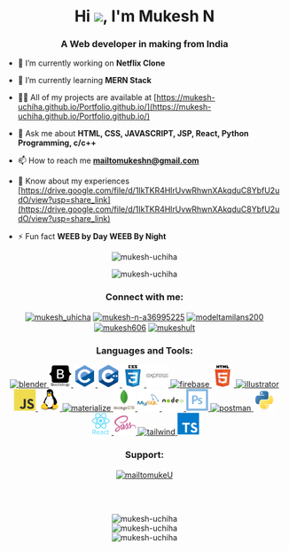 

<h1 align="center">Hi <img src="https://media.tenor.com/SNL9_xhZl9oAAAAi/waving-hand-joypixels.gif" height="40px" />, I'm Mukesh N</h1>
<h3 align="center">A Web developer in making from India</h3>



- 🔭 I’m currently working on **Netflix Clone**

- 🌱 I’m currently learning **MERN Stack**

- 👨‍💻 All of my projects are available at [https://mukesh-uchiha.github.io/Portfolio.github.io/](https://mukesh-uchiha.github.io/Portfolio.github.io/)

- 💬 Ask me about **HTML, CSS, JAVASCRIPT, JSP, React, Python Programming, c/c++**

- 📫 How to reach me **mailtomukeshn@gmail.com**

- 📄 Know about my experiences [https://drive.google.com/file/d/1IkTKR4HlrUvwRhwnXAkqduC8YbfU2udO/view?usp=share_link](https://drive.google.com/file/d/1IkTKR4HlrUvwRhwnXAkqduC8YbfU2udO/view?usp=share_link)

- ⚡ Fun fact **WEEB by Day WEEB By Night**
<p align="center"> <img src="https://komarev.com/ghpvc/?username=mukesh-uchiha&label=Profile%20views&color=0e75b6&style=flat" alt="mukesh-uchiha" /> </p>

<p align="center"> <img src="https://github-profile-trophy.vercel.app/?username=mukesh-uchiha" alt="mukesh-uchiha" /></a> </p>
<h3 align="center">Connect with me:</h3>
<p align="center">
<a href="https://codepen.io/mukesh_uhicha" target="blank"><img align="center" src="https://raw.githubusercontent.com/rahuldkjain/github-profile-readme-generator/master/src/images/icons/Social/codepen.svg" alt="mukesh_uhicha" height="30" width="40" /></a>
<a href="https://linkedin.com/in/mukesh-n-a36995225" target="blank"><img align="center" src="https://raw.githubusercontent.com/rahuldkjain/github-profile-readme-generator/master/src/images/icons/Social/linked-in-alt.svg" alt="mukesh-n-a36995225" height="30" width="40" /></a>
<a href="https://codesandbox.com/modeltamilans200" target="blank"><img align="center" src="https://raw.githubusercontent.com/rahuldkjain/github-profile-readme-generator/master/src/images/icons/Social/codesandbox.svg" alt="modeltamilans200" height="30" width="40" /></a>
<a href="https://www.codechef.com/users/mukesh606" target="blank"><img align="center" src="https://cdn.jsdelivr.net/npm/simple-icons@3.1.0/icons/codechef.svg" alt="mukesh606" height="30" width="40" /></a>
<a href="https://www.leetcode.com/mukeshult" target="blank"><img align="center" src="https://raw.githubusercontent.com/rahuldkjain/github-profile-readme-generator/master/src/images/icons/Social/leet-code.svg" alt="mukeshult" height="30" width="40" /></a>
</p>

<h3 align="center">Languages and Tools:</h3>
<p align="center"> <a href="https://www.blender.org/" target="_blank" rel="noreferrer"> <img src="https://download.blender.org/branding/community/blender_community_badge_white.svg" alt="blender" width="40" height="40"/> </a> <a href="https://getbootstrap.com" target="_blank" rel="noreferrer"> <img src="https://raw.githubusercontent.com/devicons/devicon/master/icons/bootstrap/bootstrap-plain-wordmark.svg" alt="bootstrap" width="40" height="40"/> </a> <a href="https://www.cprogramming.com/" target="_blank" rel="noreferrer"> <img src="https://raw.githubusercontent.com/devicons/devicon/master/icons/c/c-original.svg" alt="c" width="40" height="40"/> </a> <a href="https://www.w3schools.com/cpp/" target="_blank" rel="noreferrer"> <img src="https://raw.githubusercontent.com/devicons/devicon/master/icons/cplusplus/cplusplus-original.svg" alt="cplusplus" width="40" height="40"/> </a> <a href="https://www.w3schools.com/css/" target="_blank" rel="noreferrer"> <img src="https://raw.githubusercontent.com/devicons/devicon/master/icons/css3/css3-original-wordmark.svg" alt="css3" width="40" height="40"/> </a> <a href="https://expressjs.com" target="_blank" rel="noreferrer"> <img src="https://raw.githubusercontent.com/devicons/devicon/master/icons/express/express-original-wordmark.svg" alt="express" width="40" height="40"/> </a> <a href="https://firebase.google.com/" target="_blank" rel="noreferrer"> <img src="https://www.vectorlogo.zone/logos/firebase/firebase-icon.svg" alt="firebase" width="40" height="40"/> </a> <a href="https://www.w3.org/html/" target="_blank" rel="noreferrer"> <img src="https://raw.githubusercontent.com/devicons/devicon/master/icons/html5/html5-original-wordmark.svg" alt="html5" width="40" height="40"/> </a> <a href="https://www.adobe.com/in/products/illustrator.html" target="_blank" rel="noreferrer"> <img src="https://www.vectorlogo.zone/logos/adobe_illustrator/adobe_illustrator-icon.svg" alt="illustrator" width="40" height="40"/> </a> <a href="https://developer.mozilla.org/en-US/docs/Web/JavaScript" target="_blank" rel="noreferrer"> <img src="https://raw.githubusercontent.com/devicons/devicon/master/icons/javascript/javascript-original.svg" alt="javascript" width="40" height="40"/> </a> <a href="https://www.linux.org/" target="_blank" rel="noreferrer"> <img src="https://raw.githubusercontent.com/devicons/devicon/master/icons/linux/linux-original.svg" alt="linux" width="40" height="40"/> </a> <a href="https://materializecss.com/" target="_blank" rel="noreferrer"> <img src="https://raw.githubusercontent.com/prplx/svg-logos/5585531d45d294869c4eaab4d7cf2e9c167710a9/svg/materialize.svg" alt="materialize" width="40" height="40"/> </a> <a href="https://www.mongodb.com/" target="_blank" rel="noreferrer"> <img src="https://raw.githubusercontent.com/devicons/devicon/master/icons/mongodb/mongodb-original-wordmark.svg" alt="mongodb" width="40" height="40"/> </a> <a href="https://www.mysql.com/" target="_blank" rel="noreferrer"> <img src="https://raw.githubusercontent.com/devicons/devicon/master/icons/mysql/mysql-original-wordmark.svg" alt="mysql" width="40" height="40"/> </a> <a href="https://nodejs.org" target="_blank" rel="noreferrer"> <img src="https://raw.githubusercontent.com/devicons/devicon/master/icons/nodejs/nodejs-original-wordmark.svg" alt="nodejs" width="40" height="40"/> </a> <a href="https://www.photoshop.com/en" target="_blank" rel="noreferrer"> <img src="https://raw.githubusercontent.com/devicons/devicon/master/icons/photoshop/photoshop-line.svg" alt="photoshop" width="40" height="40"/> </a> <a href="https://postman.com" target="_blank" rel="noreferrer"> <img src="https://www.vectorlogo.zone/logos/getpostman/getpostman-icon.svg" alt="postman" width="40" height="40"/> </a> <a href="https://www.python.org" target="_blank" rel="noreferrer"> <img src="https://raw.githubusercontent.com/devicons/devicon/master/icons/python/python-original.svg" alt="python" width="40" height="40"/> </a> <a href="https://reactjs.org/" target="_blank" rel="noreferrer"> <img src="https://raw.githubusercontent.com/devicons/devicon/master/icons/react/react-original-wordmark.svg" alt="react" width="40" height="40"/> </a> <a href="https://sass-lang.com" target="_blank" rel="noreferrer"> <img src="https://raw.githubusercontent.com/devicons/devicon/master/icons/sass/sass-original.svg" alt="sass" width="40" height="40"/> </a> <a href="https://tailwindcss.com/" target="_blank" rel="noreferrer"> <img src="https://www.vectorlogo.zone/logos/tailwindcss/tailwindcss-icon.svg" alt="tailwind" width="40" height="40"/> </a> <a href="https://www.typescriptlang.org/" target="_blank" rel="noreferrer"> <img src="https://raw.githubusercontent.com/devicons/devicon/master/icons/typescript/typescript-original.svg" alt="typescript" width="40" height="40"/> </a> </p>

<h3 align="center">Support:</h3>
<p align="center"><a href="https://www.buymeacoffee.com/mailtomukeU"> <img align="center" src="https://cdn.buymeacoffee.com/buttons/v2/default-yellow.png" height="50" width="210" alt="mailtomukeU" /></a></p><br><br>

<p align ="center">
  <img  height="140px"  src="https://github-readme-stats.vercel.app/api?username=mukesh-uchiha&show_icons=true&locale=en" alt="mukesh-uchiha" /><br>
  <img  height="140px"  src="https://github-readme-streak-stats.herokuapp.com/?user=mukesh-uchiha&" alt="mukesh-uchiha" /><br>
  <img  src="https://github-readme-stats.vercel.app/api/top-langs?username=mukesh-uchiha&show_icons=true&locale=en&layout=compact" alt="mukesh-uchiha" /><br>
</p>
